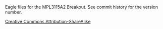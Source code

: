 Eagle files for the MPL3115A2 Breakout. See commit history for the version number. 

[Creative Commons Attribution-ShareAlike](http://creativecommons.org/licenses/by-sa/3.0/)
